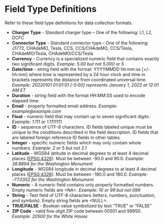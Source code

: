 # Field Type Definitions
Refer to these field type definitions for data collection formats.
- **Charger Type** - Standard charger type – One of the following: L1, L2, DCFC
- **Connector Type** - Standard connector type – One of the following: J1772, CHAdeMO, Tesla, CCS, CCS/CHAdeMO, CCS/Tesla, CHAdeMO/Tesla, CHAdeMO/CCS/Tesla
 - **Currency** - Currency is a specialized numeric field that contains exactly two significant digits.  *Example: 5.00 but not 5.000 or 5*
 - **Date/time** - string field with the format: YYYYMMDD hh:mm:ss [+/-hh:mm] where time is represented by a 24 hour clock and time in brackets represents the distance from coordinated universal time.  *Example: 20220101 01:01:01 [-5:00] represents January 1, 2022 at 12:01 AM ET*
 - **Duration** - string field with the format HH:MM:SS used to encode elapsed time.
 - **Email** - properly formatted email address. *Example: example<void>@example.com*
 - **Float** - numeric field that may contain up to seven significant digits. *Example: 1.111 or 1.1111111*
 - **ID** - sequence of UTF-8 characters. ID fields labeled unique must be unique to the conditions described in the field description. ID fields that are labeled foreign reference ID fields in other tables.
 - **Integer** - specific numeric fields which may only contain whole numbers. *Example: 2 or 5 but not 2.1*
 - **Latitude** - WGS84 latitude in decimal degrees to at least 4 decimal places ([EPSG:4326](https://epsg.io/4326)). Must be between -90.0 and 90.0. *Example: 38.8894 for the Washington Monument*
 - **Longitude** - WGS84 longitude in decimal degrees to at least 4 decimal places ([EPSG:4326](https://epsg.io/4326)). Must be between -180.0 and 180.0.  *Example: -77.0352 for the Washington Monument*
 - **Numeric** - A numeric field contains only properly formatted numbers. Empty numeric fields are \<NA>. *Example: 10 or 99 but not 099*
 - **String** - Text field of UTF-8 characters (letters, numbers, punctuation, and symbols). Empty string fields are \<NULL>.
 - **TRUE/FALSE** - Boolean value symbolized by text “TRUE” or “FALSE”
 - **ZIP Code** - valid five-digit ZIP code between 00501 and 99950. *Example: 20500 for the White House*
